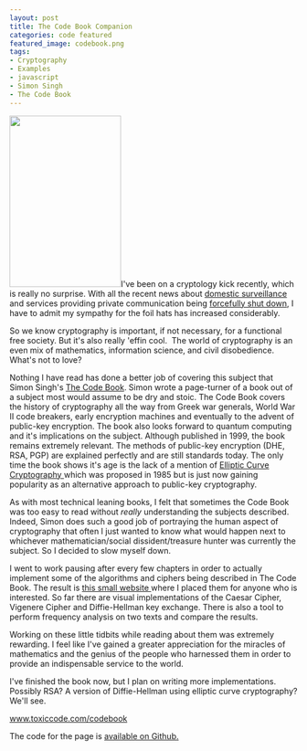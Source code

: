 ```yaml
---
layout: post
title: The Code Book Companion
categories: code featured
featured_image: codebook.png
tags:
- Cryptography
- Examples
- javascript
- Simon Singh
- The Code Book
---
```

<img class="alignleft" src="https://s3-us-west-2.amazonaws.com/pedaldp/uploads/2013/08/codebook-195x300.jpg" width="195" height="300" />I've been on a cryptology kick recently, which is really no surprise. With all the recent news about <a href="http://www.theguardian.com/world/2013/aug/09/nsa-loophole-warrantless-searches-email-calls">domestic surveillance</a> and services providing private communication being <a href="http://rt.com/usa/lavabit-email-snowden-statement-247/">forcefully shut down</a>, I have to admit my sympathy for the foil hats has increased considerably.

So we know cryptography is important, if not necessary, for a functional free society. But it's also really 'effin cool.  The world of cryptography is an even mix of mathematics, information science, and civil disobedience. What's not to love?

Nothing I have read has done a better job of covering this subject that Simon Singh's <a href="http://simonsingh.net/books/the-code-book/">The Code Book</a>. Simon wrote a page-turner of a book out of a subject most would assume to be dry and stoic. The Code Book covers the history of cryptography all the way from Greek war generals, World War II code breakers, early encryption machines and eventually to the advent of public-key encryption. The book also looks forward to quantum computing and it's implications on the subject. Although published in 1999, the book remains extremely relevant. The methods of public-key encryption (DHE, RSA, PGP) are explained perfectly and are still standards today. The only time the book shows it's age is the lack of a mention of <a href="https://en.wikipedia.org/wiki/Elliptic_curve_cryptography">Elliptic Curve Cryptography </a>which was proposed in 1985 but is just now gaining popularity as an alternative approach to public-key cryptography.

As with most technical leaning books, I felt that sometimes the Code Book was too easy to read without <em>really </em>understanding the subjects described. Indeed, Simon does such a good job of portraying the human aspect of cryptography that often I just wanted to know what would happen next to whichever mathematician/social dissident/treasure hunter was currently the subject. So I decided to slow myself down.

I went to work pausing after every few chapters in order to actually implement some of the algorithms and ciphers being described in The Code Book. The result is <a href="http://toxiccode.com/codebook/">this small website </a>where I placed them for anyone who is interested. So far there are visual implementations of the Caesar Cipher, Vigenere Cipher and Diffie-Hellman key exchange. There is also a tool to perform frequency analysis on two texts and compare the results.

Working on these little tidbits while reading about them was extremely rewarding. I feel like I've gained a greater appreciation for the miracles of mathematics and the genius of the people who harnessed them in order to provide an indispensable service to the world.

I've finished the book now, but I plan on writing more implementations. Possibly RSA? A version of Diffie-Hellman using elliptic curve cryptography? We'll see.

<a href="http://toxiccode.com/codebook/">www.toxiccode.com/codebook</a>

The code for the page is <a href="https://github.com/AustinRiba/thecodebookcompanion">available on Github.</a>
